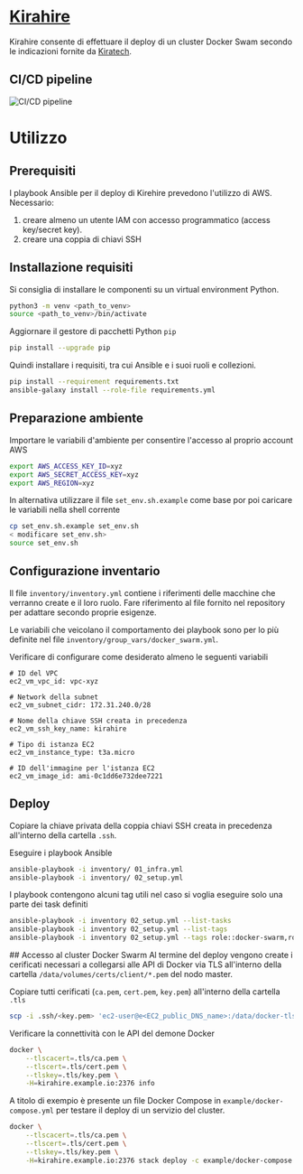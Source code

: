 # [Kirahire](#kirahire)

Kirahire consente di effettuare il deploy di un cluster Docker Swam secondo le indicazioni fornite da [Kiratech](https://www.kiratech.it/).


## CI/CD pipeline
![CI/CD pipeline](https://github.com/pandvan/kirahire/actions/workflows/molecule.yml/badge.svg)


# Utilizzo

## Prerequisiti

I playbook Ansible per il deploy di Kirehire prevedono l'utilizzo di AWS.
Necessario:
1. creare almeno un utente IAM con accesso programmatico (access key/secret key).
1. creare una coppia di chiavi SSH


## Installazione requisiti
Si consiglia di installare le componenti su un virtual environment Python.

```bash
python3 -m venv <path_to_venv>
source <path_to_venv>/bin/activate
```

Aggiornare il gestore di pacchetti Python `pip`

```bash
pip install --upgrade pip
```

Quindi installare i requisiti, tra cui Ansible e i suoi ruoli e collezioni.

```bash
pip install --requirement requirements.txt
ansible-galaxy install --role-file requirements.yml
```


## Preparazione ambiente
Importare le variabili d'ambiente per consentire l'accesso al proprio account AWS

```bash
export AWS_ACCESS_KEY_ID=xyz
export AWS_SECRET_ACCESS_KEY=xyz
export AWS_REGION=xyz
```

In alternativa utilizzare il file `set_env.sh.example` come base por poi caricare le variabili nella shell corrente

```bash
cp set_env.sh.example set_env.sh
< modificare set_env.sh>
source set_env.sh
```


## Configurazione inventario
Il file `inventory/inventory.yml` contiene i riferimenti delle macchine che verranno create e il loro ruolo.
Fare riferimento al file fornito nel repository per adattare secondo proprie esigenze.

Le variabili che veicolano il comportamento dei playbook sono per lo più definite nel file `inventory/group_vars/docker_swarm.yml`.

Verificare di configurare come desiderato almeno le seguenti variabili

```
# ID del VPC
ec2_vm_vpc_id: vpc-xyz

# Network della subnet
ec2_vm_subnet_cidr: 172.31.240.0/28

# Nome della chiave SSH creata in precedenza
ec2_vm_ssh_key_name: kirahire

# Tipo di istanza EC2
ec2_vm_instance_type: t3a.micro

# ID dell'immagine per l'istanza EC2
ec2_vm_image_id: ami-0c1dd6e732dee7221
```


## Deploy
Copiare la chiave privata della coppia chiavi SSH creata in precedenza all'interno della cartella `.ssh`.

Eseguire i playbook Ansible

```bash
ansible-playbook -i inventory/ 01_infra.yml
ansible-playbook -i inventory/ 02_setup.yml
```

I playbook contengono alcuni tag utili nel caso si voglia eseguire solo una parte dei task definiti

```bash
ansible-playbook -i inventory 02_setup.yml --list-tasks
ansible-playbook -i inventory 02_setup.yml --list-tags
ansible-playbook -i inventory 02_setup.yml --tags role::docker-swarm,role::docker_tls
```


## Accesso al cluster Docker Swarm
Al termine del deploy vengono create i cerificati necessari a collegarsi alle API di Docker via TLS all'interno della cartella `/data/volumes/certs/client/*.pem` del nodo master.

Copiare tutti cerificati (`ca.pem`, `cert.pem`, `key.pem`) all'interno della cartella `.tls`

```bash
scp -i .ssh/<key.pem> 'ec2-user@e<EC2_public_DNS_name>:/data/docker-tls/volumes/certs/client/*.pem' .tls/
```

Verificare la connettività con le API del demone Docker

```bash
docker \
    --tlscacert=.tls/ca.pem \
    --tlscert=.tls/cert.pem \
    --tlskey=.tls/key.pem \
    -H=kirahire.example.io:2376 info
```

A titolo di exempio è presente un file Docker Compose in `example/docker-compose.yml` per testare il deploy di un servizio del cluster.

```bash
docker \
    --tlscacert=.tls/ca.pem \
    --tlscert=.tls/cert.pem \
    --tlskey=.tls/key.pem \
    -H=kirahire.example.io:2376 stack deploy -c example/docker-compose.yml test
```
